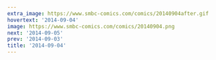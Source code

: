 ```yaml
---
extra_image: https://www.smbc-comics.com/comics/20140904after.gif
hovertext: '2014-09-04'
image: https://www.smbc-comics.com/comics/20140904.png
next: '2014-09-05'
prev: '2014-09-03'
title: '2014-09-04'
---
```

